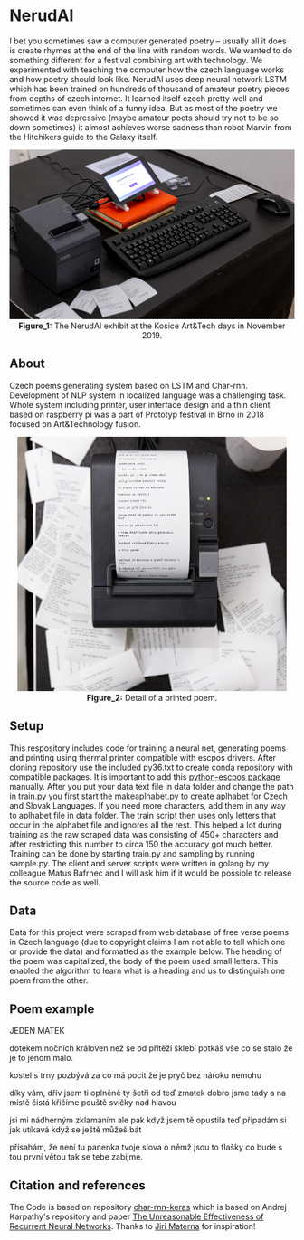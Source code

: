 # NerudAI

I bet you sometimes saw a computer generated poetry – usually all it does is create rhymes at the end of the line with random words. We wanted to do something different for a festival combining art with technology. We experimented with teaching the computer how the czech language works and how poetry should look like. NerudAI uses deep neural network LSTM which has been trained on hundreds of thousand of amateur poetry pieces from depths of czech internet. It learned itself czech pretty well and sometimes can even think of a funny idea. But as most of the poetry we showed it was depressive (maybe amateur poets should try not to be so down sometimes) it almost achieves worse sadness than robot Marvin from the Hitchikers guide to the Galaxy itself.

<p align="center">
  <img height="300" src="imgs/nerudai.jpg"> <br>
<b>Figure_1:</b> The NerudAI exhibit at the Kosice Art&Tech days in November 2019.
</p>

## About

Czech poems generating system based on LSTM and Char-rnn. Development of NLP system in localized language was a challenging task. Whole system including printer, user interface design and a thin client based on raspberry pi was a part of Prototyp festival in Brno in 2018 focused on Art&Technology fusion.


<p align="center">
  <img height="450" src="imgs/print.jpg"> <br>
<b>Figure_2:</b> Detail of a printed poem.
</p>


## Setup

This respository includes code for training a neural net, generating poems and printing using thermal printer compatible with escpos drivers. After cloning repository use the included py36.txt to create conda repository with compatible packages. It is important to add this [python-escpos package](https://pypi.org/project/python-escpos/) manually. After you put your data text file in data folder and change the path in train.py you first start the makeaplhabet.py to create aplhabet for Czech and Slovak Languages. If you need more characters, add them in any way to aplhabet file in data folder. The train script then uses only letters that occur in the alphabet file and ignores all the rest. This helped a lot during training as the raw scraped data was consisting of 450+ characters and after restricting this number to circa 150 the accuracy got much better. Training can be done by starting train.py and sampling by running sample.py.
The client and server scripts were written in golang by my colleague Matus Bafrnec and I will ask him if it would be possible to release the source code as well.

## Data

Data for this project were scraped from web database of free verse poems in Czech language (due to copyright claims I am not able to tell which one or provide the data) and formatted as the example below. The heading of the poem was capitalized, the body of the poem used small letters. This enabled the algorithm to learn what is a heading and us to distinguish one poem from the other.

## Poem example

JEDEN MATEK


dotekem nočních královen
než se od přítěží šklebí
potkáš vše co se stalo
že je to jenom málo.

kostel s trny pozbývá
za co má pocit že je pryč
bez nároku nemohu

díky vám, dřív jsem ti oplněně
ty šetři od teď zmatek dobro
jsme tady a na místě čistá
křičíme pouště svíčky nad hlavou

jsi mi nádherným zklamáním
ale pak když jsem tě opustila
teď připadám si jak utíkavá
když se ještě můžeš bát

přísahám, že není tu panenka
tvoje slova o němž jsou to flašky
co bude s tou první větou
tak se tebe zabijme.


## Citation and references

The Code is based on repository [char-rnn-keras](https://github.com/ekzhang/char-rnn-keras) which is based on Andrej Karpathy's repository and paper [The Unreasonable Effectiveness of Recurrent Neural Networks](http://karpathy.github.io/2015/05/21/rnn-effectiveness/). Thanks to [Jiri Materna](http://www.mlguru.com/basnik/) for inspiration!

